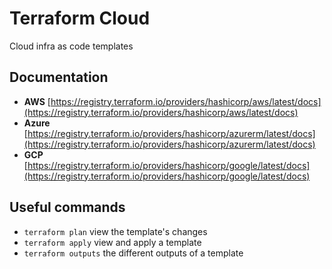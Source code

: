 # Terraform Cloud

Cloud infra as code templates

## Documentation

- **AWS** [https://registry.terraform.io/providers/hashicorp/aws/latest/docs](https://registry.terraform.io/providers/hashicorp/aws/latest/docs)
- **Azure** [https://registry.terraform.io/providers/hashicorp/azurerm/latest/docs](https://registry.terraform.io/providers/hashicorp/azurerm/latest/docs)
- **GCP** [https://registry.terraform.io/providers/hashicorp/google/latest/docs](https://registry.terraform.io/providers/hashicorp/google/latest/docs)

## Useful commands

- `terraform plan` view the template's changes
- `terraform apply` view and apply a template
- `terraform outputs` the different outputs of a template 

